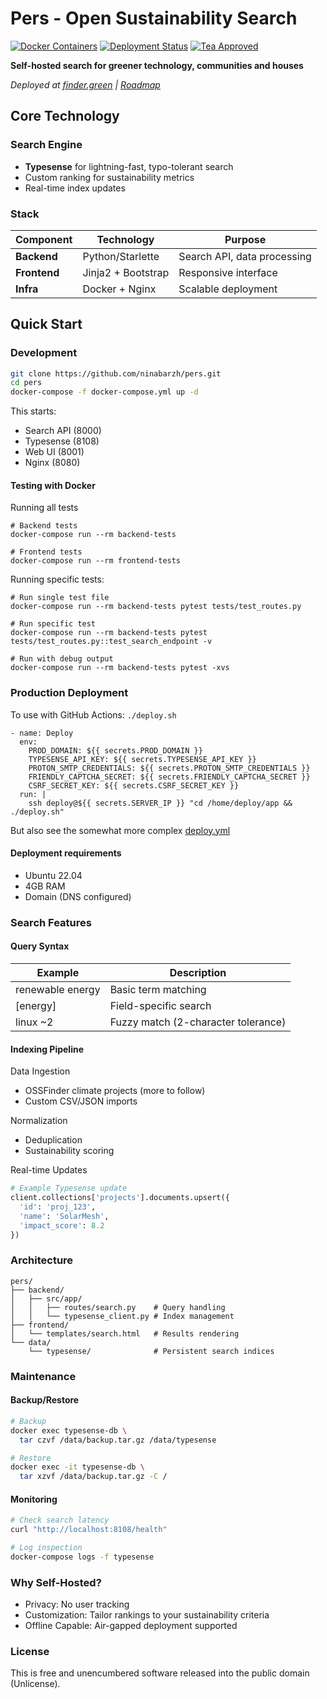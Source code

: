 # Pers - Open Sustainability Search 

[![Docker Containers](https://img.shields.io/badge/Docker%20Containers-4%20services-blue?logo=docker)](https://github.com/ninabarzh/pers/blob/main/docker-compose.prod.yml) [![Deployment Status](https://img.shields.io/github/actions/workflow/status/ninabarzh/pers/deploy.yml?label=Hetzner%20Deploy&logo=hetzner)](https://github.com/ninabarzh/pers/actions/workflows/deploy.yml) [![Tea Approved](https://img.shields.io/badge/Tea%20Approved-3%20cups%20a%20day-yellowgreen)](https://github.com/ninabarzh/pers)

**Self-hosted search for greener technology, communities and houses**  

*Deployed at [finder.green](https://finder.green) | [Roadmap](https://github.com/ninabarzh/pers/wiki)*  

## Core Technology  

### Search Engine  
- **Typesense** for lightning-fast, typo-tolerant search  
- Custom ranking for sustainability metrics  
- Real-time index updates  

### Stack  
| Component       | Technology          | Purpose                          |  
|-----------------|---------------------|----------------------------------|  
| **Backend**     | Python/Starlette    | Search API, data processing      |  
| **Frontend**    | Jinja2 + Bootstrap  | Responsive interface             |  
| **Infra**       | Docker + Nginx      | Scalable deployment              |  

## Quick Start  

### Development  
```bash  
git clone https://github.com/ninabarzh/pers.git  
cd pers  
docker-compose -f docker-compose.yml up -d  
```

This starts:  

- Search API (8000)  
- Typesense (8108)  
- Web UI (8001) 
- Nginx (8080)

#### Testing with Docker

Running all tests

```commandline
# Backend tests
docker-compose run --rm backend-tests

# Frontend tests 
docker-compose run --rm frontend-tests
```

Running specific tests:

```commandline
# Run single test file
docker-compose run --rm backend-tests pytest tests/test_routes.py

# Run specific test
docker-compose run --rm backend-tests pytest tests/test_routes.py::test_search_endpoint -v

# Run with debug output
docker-compose run --rm backend-tests pytest -xvs
```

### Production Deployment

To use with GitHub Actions: `./deploy.sh`

```commandline
- name: Deploy
  env:
    PROD_DOMAIN: ${{ secrets.PROD_DOMAIN }}
    TYPESENSE_API_KEY: ${{ secrets.TYPESENSE_API_KEY }}
    PROTON_SMTP_CREDENTIALS: ${{ secrets.PROTON_SMTP_CREDENTIALS }}
    FRIENDLY_CAPTCHA_SECRET: ${{ secrets.FRIENDLY_CAPTCHA_SECRET }}
    CSRF_SECRET_KEY: ${{ secrets.CSRF_SECRET_KEY }}
  run: |
    ssh deploy@${{ secrets.SERVER_IP }} "cd /home/deploy/app && ./deploy.sh"
```
But also see the somewhat more complex [deploy.yml](https://github.com/ninabarzh/pers/blob/main/.github/workflows/deploy.yml)

#### Deployment requirements  

- Ubuntu 22.04  
- 4GB RAM  
- Domain (DNS configured)  

### Search Features

#### Query Syntax

| Example	          | Description                         |
|-------------------|-------------------------------------|
| renewable energy  | Basic term matching                 |
| [energy]	         | Field-specific search               |
| linux ~2	         | Fuzzy match (2-character tolerance) |

#### Indexing Pipeline

Data Ingestion

* OSSFinder climate projects (more to follow)
* Custom CSV/JSON imports

Normalization

* Deduplication
* Sustainability scoring

Real-time Updates

```python
# Example Typesense update  
client.collections['projects'].documents.upsert({  
  'id': 'proj_123',  
  'name': 'SolarMesh',  
  'impact_score': 8.2  
}) 
```

### Architecture

```commandline
pers/  
├── backend/  
│   ├── src/app/  
│   │   ├── routes/search.py    # Query handling  
│   │   └── typesense_client.py # Index management  
├── frontend/  
│   └── templates/search.html   # Results rendering  
└── data/  
    └── typesense/              # Persistent search indices  
```

### Maintenance

#### Backup/Restore

```bash
# Backup  
docker exec typesense-db \  
  tar czvf /data/backup.tar.gz /data/typesense  

# Restore  
docker exec -it typesense-db \  
  tar xzvf /data/backup.tar.gz -C / 
```

#### Monitoring

```bash
# Check search latency  
curl "http://localhost:8108/health"  

# Log inspection  
docker-compose logs -f typesense  
```

### Why Self-Hosted?

* Privacy: No user tracking
* Customization: Tailor rankings to your sustainability criteria
* Offline Capable: Air-gapped deployment supported

### License 

This is free and unencumbered software released into the public domain (Unlicense).


